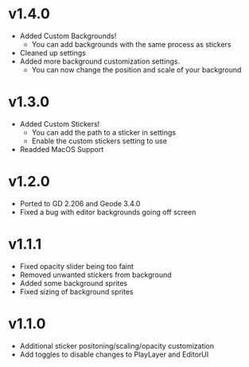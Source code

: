 # v1.4.0
* Added Custom Backgrounds!
  * You can add backgrounds with the same process as stickers
* Cleaned up settings
* Added more background customization settings.
  * You can now change the position and scale of your background
# v1.3.0
* Added Custom Stickers!
  * You can add the path to a sticker in settings
  * Enable the custom stickers setting to use
* Readded MacOS Support
# v1.2.0
* Ported to GD 2.206 and Geode 3.4.0
* Fixed a bug with editor backgrounds going off screen
# v1.1.1
* Fixed opacity slider being too faint
* Removed unwanted stickers from background
* Added some background sprites
* Fixed sizing of background sprites
# v1.1.0
* Additional sticker positoning/scaling/opacity customization
* Add toggles to disable changes to PlayLayer and EditorUI
